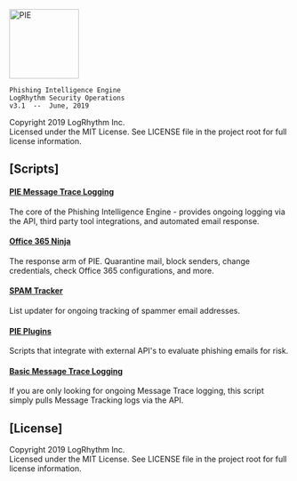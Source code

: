 <img align="center" src="/images/PIE-Logo.png" width="125px" alt="PIE">

    Phishing Intelligence Engine
    LogRhythm Security Operations
    v3.1  --  June, 2019

Copyright 2019 LogRhythm Inc.   
Licensed under the MIT License. See LICENSE file in the project root for full license information.


## [Scripts]

#### [PIE Message Trace Logging](/Scripts/PIE_Message-Trace-Logging/)

The core of the Phishing Intelligence Engine - provides ongoing logging via the API, third party tool integrations, and automated email response.

#### [Office 365 Ninja](/Scripts/O365-Ninja/)

The response arm of PIE. Quarantine mail, block senders, change credentials, check Office 365 configurations, and more.

#### [SPAM Tracker](/Scripts/Spam-Tracker/)

List updater for ongoing tracking of spammer email addresses.

#### [PIE Plugins](/Scripts/PIE_Message-Trace-Logging/plugins/)

Scripts that integrate with external API's to evaluate phishing emails for risk.

#### [Basic Message Trace Logging](/Scripts/Basic_Message-Trace-Logging/)

If you are only looking for ongoing Message Trace logging, this script simply pulls Message Tracking logs via the API.


## [License]

Copyright 2019 LogRhythm Inc.   
Licensed under the MIT License. See LICENSE file in the project root for full license information.
